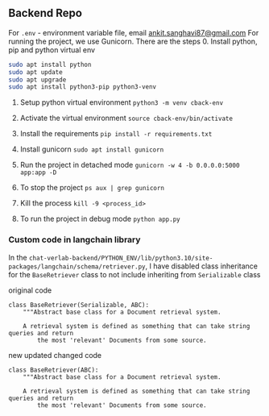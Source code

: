 ## Backend Repo


For `.env` - environment variable file, email ankit.sanghavi87@gmail.com
For running the project, we use Gunicorn. There are the steps
0. Install python, pip and python virtual env
```bash
sudo apt install python
sudo apt update
sudo apt upgrade
sudo apt install python3-pip python3-venv

```

1. Setup python virtual environment
`python3 -m venv cback-env`

1. Activate the virtual environment
`source cback-env/bin/activate`

1. Install the requirements
`pip install -r requirements.txt`

1. Install gunicorn
`sudo apt install gunicorn` 

2. Run the project in detached mode
`gunicorn -w 4 -b 0.0.0.0:5000 app:app -D`

3. To stop the project
`ps aux | grep gunicorn`

4. Kill the process
`kill -9 <process_id>`

5. To run the project in debug mode
`python app.py`


### Custom code in langchain library

In the `chat-verlab-backend/PYTHON_ENV/lib/python3.10/site-packages/langchain/schema/retriever.py`, I have disabled class inheritance for the `BaseRetriever` class to not include inheriting from `Serializable` class

original code
```
class BaseRetriever(Serializable, ABC):
    """Abstract base class for a Document retrieval system.

    A retrieval system is defined as something that can take string queries and return
        the most 'relevant' Documents from some source.

```

new updated changed code
```
class BaseRetriever(ABC):
    """Abstract base class for a Document retrieval system.

    A retrieval system is defined as something that can take string queries and return
        the most 'relevant' Documents from some source.

```
